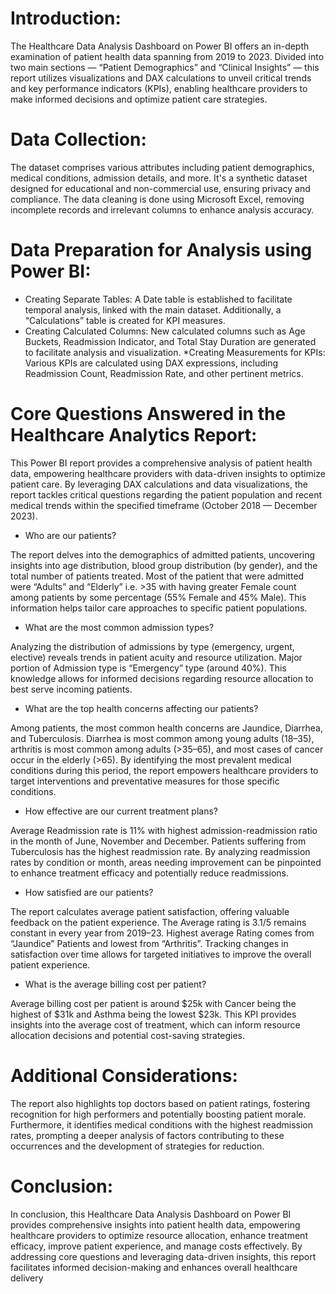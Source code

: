 # Introduction: 
The Healthcare Data Analysis Dashboard on Power BI offers an in-depth examination of patient health data spanning from 2019 to 2023. Divided into two main sections — “Patient Demographics” and “Clinical Insights” — this report utilizes visualizations and DAX calculations to unveil critical trends and key performance indicators (KPIs), enabling healthcare providers to make informed decisions and optimize patient care strategies.

# Data Collection: 
The dataset comprises various attributes including patient demographics, medical conditions, admission details, and more. It's a synthetic dataset designed for educational and non-commercial use, ensuring privacy and compliance. The data cleaning is done using Microsoft Excel, removing incomplete records and irrelevant columns to enhance analysis accuracy.


# Data Preparation for Analysis using Power BI:
* Creating Separate Tables: A Date table is established to facilitate temporal analysis, linked with the main dataset. Additionally, a “Calculations” table is created for KPI measures.
* Creating Calculated Columns: New calculated columns such as Age Buckets, Readmission Indicator, and Total Stay Duration are generated to facilitate analysis and visualization.
*Creating Measurements for KPIs: Various KPIs are calculated using DAX expressions, including Readmission Count, Readmission Rate, and other pertinent metrics.

# Core Questions Answered in the Healthcare Analytics Report:
This Power BI report provides a comprehensive analysis of patient health data, empowering healthcare providers with data-driven insights to optimize patient care. By leveraging DAX calculations and data visualizations, the report tackles critical questions regarding the patient population and recent medical trends within the specified timeframe (October 2018 — December 2023).

- Who are our patients? 

The report delves into the demographics of admitted patients, uncovering insights into age distribution, blood group distribution (by gender), and the total number of patients treated. Most of the patient that were admitted were “Adults” and “Elderly” i.e. >35 with having greater Female count among patients by some percentage (55% Female and 45% Male). This information helps tailor care approaches to specific patient populations.

- What are the most common admission types?

Analyzing the distribution of admissions by type (emergency, urgent, elective) reveals trends in patient acuity and resource utilization. Major portion of Admission type is “Emergency” type (around 40%). This knowledge allows for informed decisions regarding resource allocation to best serve incoming patients.

- What are the top health concerns affecting our patients?

Among patients, the most common health concerns are Jaundice, Diarrhea, and Tuberculosis. Diarrhea is most common among young adults (18–35), arthritis is most common among adults (>35–65), and most cases of cancer occur in the elderly (>65). By identifying the most prevalent medical conditions during this period, the report empowers healthcare providers to target interventions and preventative measures for those specific conditions.

- How effective are our current treatment plans?

Average Readmission rate is 11% with highest admission-readmission ratio in the month of June, November and December. Patients suffering from Tuberculosis has the highest readmission rate. By analyzing readmission rates by condition or month, areas needing improvement can be pinpointed to enhance treatment efficacy and potentially reduce readmissions.

- How satisfied are our patients?

The report calculates average patient satisfaction, offering valuable feedback on the patient experience. The Average rating is 3.1/5 remains constant in every year from 2019–23. Highest average Rating comes from “Jaundice” Patients and lowest from “Arthritis”. Tracking changes in satisfaction over time allows for targeted initiatives to improve the overall patient experience.

- What is the average billing cost per patient?

Average billing cost per patient is around $25k with Cancer being the highest of $31k and Asthma being the lowest $23k. This KPI provides insights into the average cost of treatment, which can inform resource allocation decisions and potential cost-saving strategies.

# Additional Considerations:

The report also highlights top doctors based on patient ratings, fostering recognition for high performers and potentially boosting patient morale. Furthermore, it identifies medical conditions with the highest readmission rates, prompting a deeper analysis of factors contributing to these occurrences and the development of strategies for reduction.

# Conclusion: 

In conclusion, this Healthcare Data Analysis Dashboard on Power BI provides comprehensive insights into patient health data, empowering healthcare providers to optimize resource allocation, enhance treatment efficacy, improve patient experience, and manage costs effectively. By addressing core questions and leveraging data-driven insights, this report facilitates informed decision-making and enhances overall healthcare delivery


